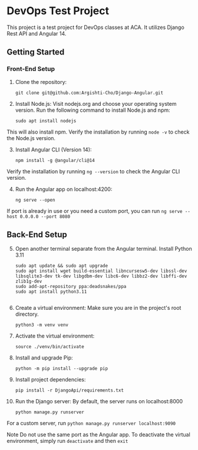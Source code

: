 # DevOps Test Project

This project is a test project for DevOps classes at ACA. It utilizes Django Rest API and Angular 14.

## Getting Started

### Front-End Setup

1. Clone the repository:
   ```shell
   git clone git@github.com:Argishti-Cho/Django-Angular.git
2. Install Node.js:
Visit nodejs.org and choose your operating system version.
Run the following command to install Node.js and npm:
    ```shell
    sudo apt install nodejs
This will also install npm. Verify the installation by running `node -v` to check the Node.js version.

3. Install Angular CLI (Version 14):
    ```shell
    npm install -g @angular/cli@14
Verify the installation by running `ng --version` to check the Angular CLI version.

4. Run the Angular app on localhost:4200:
    ```shell
    ng serve --open
If port is already in use or you need a custom port, you can run
    `ng serve --host 0.0.0.0 --port 8080`

## Back-End Setup

5. Open another terminal separate from the Angular terminal.
Install Python 3.11
    ```shell
    sudo apt update && sudo apt upgrade
    sudo apt install wget build-essential libncursesw5-dev libssl-dev libsqlite3-dev tk-dev libgdbm-dev libc6-dev libbz2-dev libffi-dev zlib1g-dev
    sudo add-apt-repository ppa:deadsnakes/ppa
    sudo apt install python3.11


6. Create a virtual environment:
Make sure you are in the project's root directory.
    ```shell
    python3 -m venv venv
7. Activate the virtual environment:
    ```shell
    source ./venv/bin/activate
8. Install and upgrade Pip:
    ```shell
    python -m pip install --upgrade pip
9. Install project dependencies:
    ```shell
    pip install -r DjangoApi/requirements.txt
10. Run the Django server: By default, the server runs on localhost:8000
    ```shell
    python manage.py runserver
For a custom server, run `python manage.py runserver localhost:9090`

Note Do not use the same port as the Angular app.
To deactivate the virtual environment, simply run `deactivate` and then `exit`